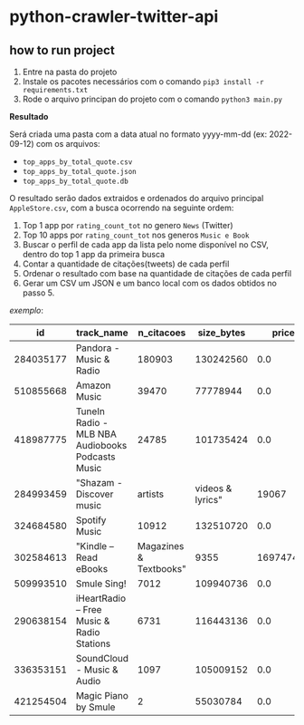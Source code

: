 # python-crawler-twitter-api

## how to run project

 1. Entre na pasta do projeto
 2. Instale os pacotes necessários com o comando `pip3 install -r requirements.txt`
 3. Rode o arquivo principan do projeto com o comando `python3 main.py`

**Resultado**

Será criada uma pasta com a data atual no formato yyyy-mm-dd (ex: 2022-09-12) com os arquivos:
 - `top_apps_by_total_quote.csv`
 - `top_apps_by_total_quote.json` 
 - `top_apps_by_total_quote.db` 
 
O resultado serão dados extraidos e ordenados do arquivo principal `AppleStore.csv`, com a busca ocorrendo na seguinte ordem:
1. Top 1 app por `rating_count_tot` no genero `News` (Twitter)
2. Top 10 apps por `rating_count_tot` nos generos `Music e Book`
3. Buscar o perfil de cada app da lista pelo nome disponível no CSV, dentro do top 1 app da primeira busca
4. Contar a quantidade de citações(tweets) de cada perfil
5. Ordenar o resultado com base na quantidade de citações de cada perfil
6. Gerar um CSV um JSON e um banco local com os dados obtidos no passo 5.
 
 *exemplo*:
 
 id | track_name | n_citacoes | size_bytes | price | prime_genre
--- | --- | --- | --- | --- | --- 
284035177 | Pandora - Music & Radio | 180903 | 130242560 | 0.0 | Music
510855668 | Amazon Music | 39470 | 77778944 | 0.0 | Music
418987775 | TuneIn Radio - MLB NBA Audiobooks Podcasts Music | 24785 | 101735424 | 0.0 | Music
284993459 | "Shazam - Discover music |  artists |  videos & lyrics" | 19067 | 147093504 | 0.0 | Music
324684580 | Spotify Music | 10912 | 132510720 | 0.0 | Music
302584613 | "Kindle – Read eBooks |  Magazines & Textbooks" | 9355 | 169747456 | 0.0 | Book
509993510 | Smule Sing! | 7012 | 109940736 | 0.0 | Music
290638154 | iHeartRadio – Free Music & Radio Stations | 6731 | 116443136 | 0.0 | Music
336353151 | SoundCloud - Music & Audio | 1097 | 105009152 | 0.0 | Music
421254504 | Magic Piano by Smule | 2 | 55030784 | 0.0 | Music

